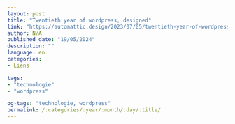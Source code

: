 ```yaml
---
layout: post
title: "Twentieth year of wordpress, designed"
link: "https://automattic.design/2023/07/05/twentieth-year-of-wordpress-designed"
author: N/A
published_date: "19/05/2024"
description: ""
language: en
categories:
- Liens

tags:
- "technologie"
- "wordpress"

og-tags: "technologie, wordpress"
permalink: /:categories/:year/:month/:day/:title/
---
```

